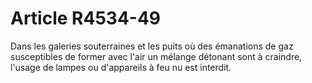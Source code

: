 # Article R4534-49

  
Dans les galeries souterraines et les puits où des émanations de gaz susceptibles de former avec l'air un mélange détonant sont à craindre, l'usage de lampes ou d'appareils à feu nu est interdit.